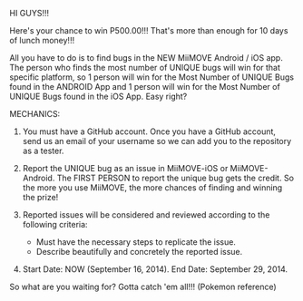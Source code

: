 HI GUYS!!!

Here's your chance to win P500.00!!! That's more than enough for 10 days of lunch money!!! 

All you have to do is to find bugs in the NEW MiiMOVE Android / iOS app. The person who finds the most number of UNIQUE bugs will win for that specific platform, so 1 person will win for the Most Number of UNIQUE Bugs found in the ANDROID App and 1 person will win for the Most Number of UNIQUE Bugs found in the iOS App. Easy right? 
 
MECHANICS:

1. You must have a GitHub account. Once you have a GitHub account, send us an email of your username so we can add you to the repository as a tester.

2. Report the UNIQUE bug as an issue in MiiMOVE-iOS or MiiMOVE-Android. The FIRST PERSON to report the unique bug gets the credit. So the more you use MiiMOVE, the more chances of finding and winning the prize!

3. Reported issues will be considered and reviewed according to the following criteria:
   - Must have the necessary steps to replicate the issue.
   - Describe beautifully and concretely the reported issue.

4. Start Date: NOW (September 16, 2014). 
    End Date: September 29, 2014.


So what are you waiting for? Gotta catch 'em all!!! (Pokemon reference)

